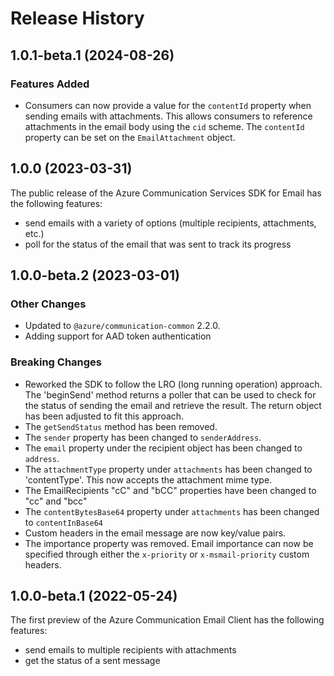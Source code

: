 # Release History

## 1.0.1-beta.1 (2024-08-26)

### Features Added

- Consumers can now provide a value for the `contentId` property when sending emails with attachments.
  This allows consumers to reference attachments in the email body using the `cid` scheme. The `contentId` property can be set on the `EmailAttachment` object.

## 1.0.0 (2023-03-31)

The public release of the Azure Communication Services SDK for Email has the following features:

- send emails with a variety of options (multiple recipients, attachments, etc.)
- poll for the status of the email that was sent to track its progress

## 1.0.0-beta.2 (2023-03-01)

### Other Changes

- Updated to `@azure/communication-common` 2.2.0.
- Adding support for AAD token authentication

### Breaking Changes

- Reworked the SDK to follow the LRO (long running operation) approach. The 'beginSend' method returns a poller that can be used to check for the status of sending the email and retrieve the result. The return object has been adjusted to fit this approach.
- The `getSendStatus` method has been removed.
- The `sender` property has been changed to `senderAddress`.
- The `email` property under the recipient object has been changed to `address`.
- The `attachmentType` property under `attachments` has been changed to 'contentType'. This now accepts the attachment mime type.
- The EmailRecipients "cC" and "bCC" properties have been changed to "cc" and "bcc"
- The `contentBytesBase64` property under `attachments` has been changed to `contentInBase64`
- Custom headers in the email message are now key/value pairs.
- The importance property was removed. Email importance can now be specified through either the `x-priority` or `x-msmail-priority` custom headers.

## 1.0.0-beta.1 (2022-05-24)

The first preview of the Azure Communication Email Client has the following features:

- send emails to multiple recipients with attachments
- get the status of a sent message
